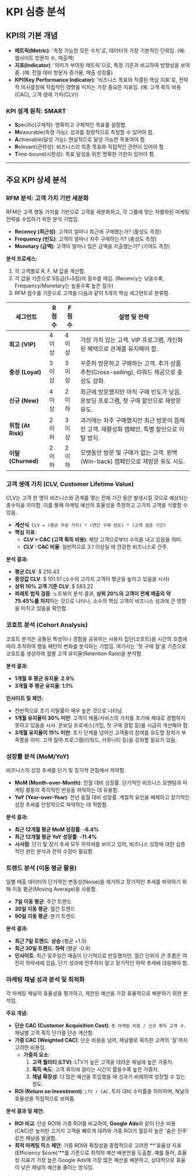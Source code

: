 # KPI 심층 분석

## KPI의 기본 개념

- **메트릭(Metric)**: '측정 가능한 모든 수치'로, 데이터의 가장 기본적인 단위임. (예: 웹사이트 방문자 수, 매출액)
- **지표(Indicator)**: '의미가 부여된 메트릭'으로, 특정 기준과 비교하여 방향성을 보여줌. (예: 전월 대비 방문자 증가율, 매출 성장률)
- **KPI(Key Performance Indicator)**: '비즈니스 목표와 직결된 핵심 지표'로, 전략적 의사결정에 직접적인 영향을 미치는 가장 중요한 지표임. (예: 고객 획득 비용(CAC), 고객 생애 가치(CLV))

### KPI 설계 원칙: SMART
- **S**pecific(구체적): 명확하고 구체적인 목표를 설정함.
- **M**easurable(측정 가능): 성과를 정량적으로 측정할 수 있어야 함.
- **A**chievable(달성 가능): 현실적으로 달성 가능한 목표여야 함.
- **R**elevant(관련성): 비즈니스의 최종 목표와 직접적인 관련이 있어야 함.
- **T**ime-bound(시한성): 목표 달성을 위한 명확한 기한이 있어야 함.

---

## 주요 KPI 상세 분석

### RFM 분석: 고객 가치 기반 세분화

RFM은 고객 행동 가치를 기반으로 고객을 세분화하고, 각 그룹에 맞는 차별화된 마케팅 전략을 수립하기 위한 분석 기법임.

- **Recency (최근성)**: 고객이 얼마나 최근에 구매했는가? (활성도 측정)
- **Frequency (빈도)**: 고객이 얼마나 자주 구매하는가? (충성도 측정)
- **Monetary (금액)**: 고객이 얼마나 많은 금액을 지출했는가? (기여도 측정)

**분석 프로세스:**
1. 각 고객별로 R, F, M 값을 계산함.
2. 각 값을 기준으로 5등급(1~5점)의 점수를 매김. (Recency는 낮을수록, Frequency/Monetary는 높을수록 높은 점수)
3. RFM 점수를 기준으로 고객을 다음과 같이 5개의 핵심 세그먼트로 분류함.

| 세그먼트 | R 점수 | F 점수 | 설명 및 전략 |
|---|---|---|---|
| **최고 (VIP)** | 4 이상 | 4 이상 | 가장 가치 있는 고객. VIP 프로그램, 개인화된 혜택으로 관계를 유지해야 함. |
| **충성 (Loyal)** | 3 이상 | 3 이상 | 꾸준히 방문하고 구매하는 고객. 추가 상품 추천(Cross-selling), 리워드 제공으로 충성도 강화. |
| **신규 (New)** | 4 이상 | 2 이하 | 최근에 방문했지만 아직 구매 빈도가 낮음. 온보딩 프로그램, 첫 구매 할인으로 재방문 유도. |
| **위험 (At Risk)** | 2 이하 | 3 이상 | 과거에는 자주 구매했지만 최근 방문이 뜸해진 고객. 재활성화 캠페인, 특별 할인으로 이탈 방지. |
| **이탈 (Churned)** | 2 이하 | 2 이하 | 오랫동안 방문 및 구매가 없는 고객. 윈백(Win-back) 캠페인으로 재방문 유도 시도. |

### 고객 생애 가치 (CLV, Customer Lifetime Value)

CLV는 고객 한 명이 비즈니스와 관계를 맺는 전체 기간 동안 발생시킬 것으로 예상되는 총수익을 의미함. 이를 통해 마케팅 예산의 효율성을 측정하고 고가치 고객을 식별할 수 있음.

- **계산식**: `CLV = (평균 주문 가치) * (연간 구매 빈도) * (고객 생존 기간)`
- **핵심 지표**:
    - **CLV > CAC (고객 획득 비용)**: 해당 고객으로부터 수익을 내고 있음을 의미.
    - **CLV : CAC 비율**: 일반적으로 3:1 이상일 때 건강한 비즈니스로 간주.

**분석 결과:**
- **평균 CLV**: $ 210.43
- **중앙값 CLV**: $ 101.51 (소수의 고가치 고객이 평균을 높이고 있음을 시사)
- **상위 10% 고객 기준 CLV**: $ 583.22
- **파레토 법칙 검증**: 노트북의 분석 결과, **상위 20%의 고객이 전체 매출의 약 75.45%를 차지**하는 것으로 나타나, 소수의 핵심 고객이 비즈니스 성과에 큰 영향을 미치고 있음을 확인함.

### 코호트 분석 (Cohort Analysis)

코호트 분석은 공통된 특성이나 경험을 공유하는 사용자 집단(코호트)을 시간의 흐름에 따라 추적하여 행동 패턴의 변화를 분석하는 기법임. 여기서는 '첫 구매 월'을 기준으로 코호트를 생성하여 월별 고객 유지율(Retention Rate)을 분석함.

**분석 결과:**
- **1개월 후 평균 유지율**: **2.9%**
- **3개월 후 평균 유지율**: **1.1%**

**인사이트 및 제언:**
- 전반적으로 초기 이탈률이 매우 높은 것으로 나타남.
- **1개월 유지율이 30% 미만**: 고객이 제품/서비스의 가치를 초기에 제대로 경험하지 못하고 있음을 시사. 온보딩 프로세스(가입, 첫 구매 경험 등)를 시급히 개선해야 함.
- **3개월 유지율이 15% 미만**: 초기 단계를 넘어선 고객들의 참여를 유도할 장치가 부족함을 의미. 고객 참여 프로그램(리워드, 커뮤니티 등)을 강화할 필요가 있음.

### 성장률 분석 (MoM/YoY)

비즈니스의 성장 추세를 단기 및 장기적 관점에서 파악함.

- **MoM (Month-over-Month)**: 전월 대비 성장률. 단기적인 비즈니스 모멘텀과 마케팅 활동의 즉각적인 반응을 파악하는 데 유용함.
- **YoY (Year-over-Year)**: 전년 동월 대비 성장률. 계절적 요인을 배제하고 장기적인 성장 추세를 안정적으로 파악하는 데 적합함.

**분석 결과:**
- **최근 12개월 평균 MoM 성장률**: **-6.4%**
- **최근 12개월 평균 YoY 성장률**: **-11.4%**
- **시사점**: 단기 및 장기 추세 모두 하락세를 보이고 있어, 비즈니스 성장에 대한 심층적인 원인 분석과 전략 수정이 필요함.

### 트렌드 분석 (이동 평균 활용)

일별 매출 데이터의 단기적인 변동성(Noise)을 제거하고 장기적인 추세를 파악하기 위해 이동 평균(Moving Average)을 사용함.

- **7일 이동 평균**: 주간 트렌드
- **30일 이동 평균**: 월간 트렌드
- **90일 이동 평균**: 분기 트렌드

**분석 결과:**
- **최근 7일 트렌드**: **상승** (평균 +1.5)
- **최근 30일 트렌드**: **하락** (평균 -0.9)
- **인사이트**: 최근 일주일간 매출이 단기적으로 반등했지만, 월간 단위의 큰 흐름은 여전히 하락세에 있음. 단기 성과에 안주하지 말고 장기적인 하락 추세에 대응해야 함.

### 마케팅 채널 성과 분석 및 최적화

각 마케팅 채널의 효율성을 평가하고, 제한된 예산을 가장 효율적으로 배분하기 위한 분석임.

**주요 개념:**
- **단순 CAC (Customer Acquisition Cost)**: `총 마케팅 비용 / 신규 획득 고객 수`. 채널별 고객 획득 단가를 단순 계산함.
- **가중 CAC (Weighted CAC)**: 단순 비용을 넘어, 채널별로 획득한 고객의 '질'까지 고려한 비용임.
    - **가중치 요소**:
        1. **고객 퀄리티 (LTV)**: LTV가 높은 고객을 데려온 채널에 높은 가중치.
        2. **획득 속도**: 고객 획득에 걸리는 시간이 짧을수록 높은 가중치.
        3. **채널 확장성**: 더 많은 예산을 투입했을 때 성과가 비례하여 성장할 수 있는 정도.
- **ROI (Return on Investment)**: `LTV / CAC`. 투자 대비 수익률을 의미하며, 채널의 효율성을 직접적으로 보여줌.

**분석 결과 및 제언:**
- **ROI 비교**: 단순 ROI와 가중 ROI를 비교하여, **Google Ads**와 같이 단순 비용(CAC)은 높지만 고가치 고객을 빠르게 데려와 가중 ROI가 월등히 높은 '숨은 진주' 같은 채널을 발굴함.
- **최적 마케팅 믹스 제안**: 가중 ROI와 확장성을 종합적으로 고려한 **'효율성 지표(Efficiency Score)'**를 기준으로 최적의 예산 배분안을 도출함. 예를 들어, 효율성 지표가 가장 높은 Google Ads에 가장 많은 예산을 배분하고, 상대적으로 효율이 낮은 채널의 예산을 줄이는 방식임.
